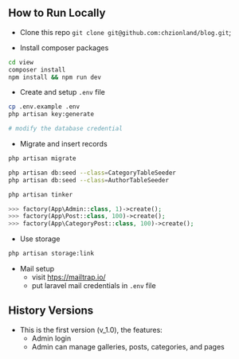 ## How to Run Locally

- Clone this repo `git clone git@github.com:chzionland/blog.git`;

- Install composer packages

```bash
cd view
composer install
npm install && npm run dev
```

- Create and setup `.env` file

```bash
cp .env.example .env
php artisan key:generate

# modify the database credential
```

- Migrate and insert records

```bash
php artisan migrate
```

```bash
php artisan db:seed --class=CategoryTableSeeder
php artisan db:seed --class=AuthorTableSeeder
```

```bash
php artisan tinker
```

```php
>>> factory(App\Admin::class, 1)->create();
>>> factory(App\Post::class, 100)->create();
>>> factory(App\CategoryPost::class, 100)->create();
```

- Use storage

```bash
php artisan storage:link
```

- Mail setup
    - visit <htps://mailtrap.io/>
    - put laravel mail credentials in `.env` file

## History Versions

- This is the first version (v_1.0), the features:
    - Admin login
    - Admin can manage galleries, posts, categories, and pages
